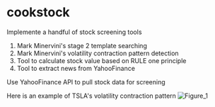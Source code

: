 # cookstock

Implemente a handful of stock screening tools
1. Mark Minervini's stage 2 template searching
2. Mark Minervini's volatility contraction pattern detection
3. Tool to calculate stock value based on RULE one principle
4. Tool to extract news from YahooFinance

Use YahooFinance API to pull stock data for screening

Here is an example of TSLA's volatility contraction pattern
![Figure_1](https://user-images.githubusercontent.com/25359807/114505746-b0be2700-9be5-11eb-9347-dbcc2351158f.png)
